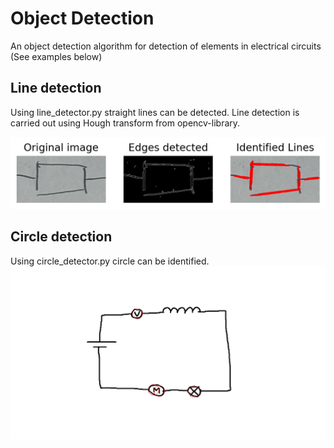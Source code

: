 # Object Detection

An object detection algorithm for detection of elements in electrical circuits (See examples below)
## Line detection
Using line_detector.py straight lines can be detected.
Line detection is carried out using Hough transform from opencv-library.

![alt text](https://github.com/lmschwenger/Object-Detection/blob/ec07775ef38e380a9cad02ff7593b7bcdf11d208/Plots/Line%20Detection.png?raw=true)

## Circle detection
Using circle_detector.py circle can be identified.
![alt text](https://github.com/lmschwenger/Object-Detection/blob/ec07775ef38e380a9cad02ff7593b7bcdf11d208/Plots/Circle%20Detection.png?raw=true)
